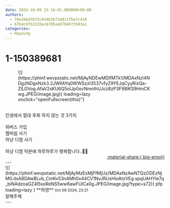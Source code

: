 ```yaml
---
date: 2024-10-09 23:18:01.889000+09:00
authors:
  - 78e26bd7bf2c034b2bf3d811fba7c419
  - 67b4c6fb2220ac6705aa97046f3503a1
categories:
  - Hayoung
---
```


# 1-150389681

<div class="post-container" markdown="1">
<div class="content-container md-sidebar__scrollwrap" markdown="1">


<figure markdown="1">
![](https://phinf.wevpstatic.net/MjAyNDEwMDlfMTk1/MDAxNzI4NDgzNDgxNzk3.2JWlIAYq0WWSzzI3537vfyZ9YEJqCyyRIzQa-ZILGVog.AfaV2sKU6Q5olJp0ocNmnlhUJcz8zP3F98lKS9HmCKwg.JPEG/image.jpg){ loading=lazy onclick="openFullscreen(this)"}
</figure>
<br>인생에서 절대 후회 하지 않는 것 3가지<br><br>위버스 가입<br>멤버쉽 사기<br>하냥 디엠 사기<br><br>하냥 디엠 덕분에 하루하루가 행복합니다..🐹🐹

</div>
</div>

<div style="text-align: right;" markdown="1">
<a href="https://weverse.io/fromis9/fanpost/1-150389681" style="text-align: right;">:material-share:{.big-emoji}</a>
</div>
---

<div class="comments-container md-sidebar__scrollwrap" markdown="1">
<div class="comment" markdown="1">
<div class='id-container' markdown="1">
![](https://phinf.wevpstatic.net/MjAyMzExMjFfMjUz/MDAxNzAwNTQzODEzNjM0.dsABDAwBLvb_CmKv53nAMh0x44CV1NvJRUsHloAtzVEg.spqUAHYle7q_biNAdzoaGZ4l5soReNS5ww6awFUlCa0g.JPEG/image.jpg?type=s72){ pfp loading=lazy }
**<span class="artist">하영</span>** <small>Oct 09 2024, 23:21</small><br>
</div>
<div class='comment-body' markdown="1">
잘해주께
</div>
</div>
</div>
---
